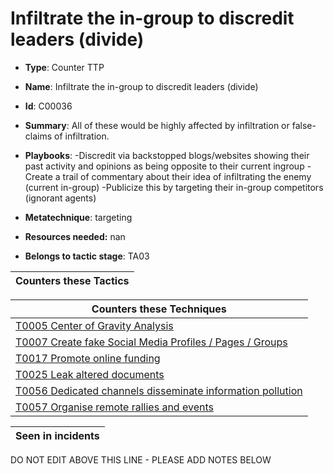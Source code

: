 # Infiltrate the in-group to discredit leaders (divide)

* **Type**: Counter TTP

* **Name**: Infiltrate the in-group to discredit leaders (divide)

* **Id**: C00036

* **Summary**: All of these would be highly affected by infiltration or false-claims of infiltration.

* **Playbooks**: -Discredit via backstopped blogs/websites showing their past activity and opinions as being opposite to their current ingroup
-Create a trail of commentary about their idea of infiltrating the enemy (current in-group)
-Publicize this by targeting their in-group competitors (ignorant agents)

* **Metatechnique**: targeting

* **Resources needed:** nan

* **Belongs to tactic stage**: TA03


| Counters these Tactics |
| ---------------------- |



| Counters these Techniques |
| ------------------------- |
| [T0005 Center of Gravity Analysis](../techniques/T0005.md) |
| [T0007 Create fake Social Media Profiles / Pages / Groups](../techniques/T0007.md) |
| [T0017 Promote online funding](../techniques/T0017.md) |
| [T0025 Leak altered documents](../techniques/T0025.md) |
| [T0056 Dedicated channels disseminate information pollution](../techniques/T0056.md) |
| [T0057 Organise remote rallies and events](../techniques/T0057.md) |



| Seen in incidents |
| ----------------- |


DO NOT EDIT ABOVE THIS LINE - PLEASE ADD NOTES BELOW
